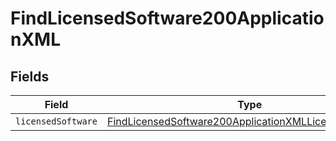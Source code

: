 # FindLicensedSoftware200ApplicationXML


## Fields

| Field                                                                                                                                     | Type                                                                                                                                      | Required                                                                                                                                  | Description                                                                                                                               |
| ----------------------------------------------------------------------------------------------------------------------------------------- | ----------------------------------------------------------------------------------------------------------------------------------------- | ----------------------------------------------------------------------------------------------------------------------------------------- | ----------------------------------------------------------------------------------------------------------------------------------------- |
| `licensedSoftware`                                                                                                                        | [FindLicensedSoftware200ApplicationXMLLicensedSoftware](../../models/operations/findlicensedsoftware200applicationxmllicensedsoftware.md) | :heavy_minus_sign:                                                                                                                        | N/A                                                                                                                                       |